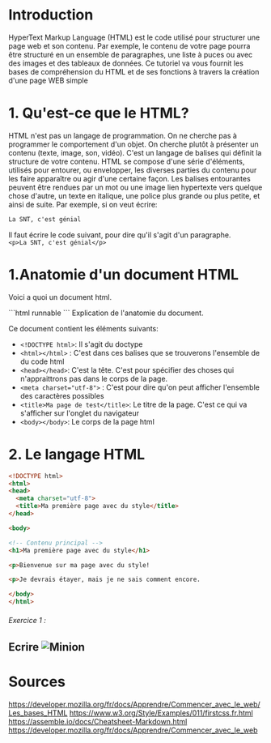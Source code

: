 <h1>Introduction</h1>

HyperText Markup Language (HTML) est le code utilisé pour structurer une page web et son contenu.
Par exemple, le contenu de votre page pourra être structuré en un ensemble de paragraphes,
une liste à puces ou avec des images et des tableaux de données.
Ce tutoriel va vous fournit les bases de compréhension du HTML et de ses fonctions à travers la création d'une page WEB simple

<h1>1. Qu'est-ce que le HTML?</h1>
<p>HTML n'est pas un langage de programmation. On ne cherche pas à programmer le comportement d'un objet.
On cherche plutôt à présenter un contenu (texte, image, son, vidéo).
C'est un langage de balises qui définit la structure de votre contenu.
HTML se compose d'une série d'éléments, utilisés pour entourer, ou envelopper, les diverses parties du contenu pour les faire apparaître ou agir d'une certaine façon.
Les balises entourantes peuvent être rendues par un mot ou une image lien hypertexte vers quelque chose d'autre, un texte en italique,
une police plus grande ou plus petite, et ainsi de suite.
Par exemple, si on veut écrire:<br>

```html
La SNT, c'est génial
```
Il faut écrire le code suivant, pour dire qu'il s'agit d'un paragraphe. <br>
`<p>La SNT, c'est génial</p>`
</p>

# 1.Anatomie d'un document HTML

<p>Voici a quoi un document html.<br></p>
```html runnable
<!DOCTYPE html>
<html>
  <head>
    <meta charset="utf-8">
    <title>Ma page de test</title>
  </head>
  <body>
  </body>
</html>
```
Explication de l'anatomie du document.

Ce document contient les éléments suivants:
* `<!DOCTYPE html>`: Il s'agit du doctype
* `<html></html>` : C'est dans ces balises que se trouverons l'ensemble de du code html
* `<head></head>`: C'est la tête. C'est pour spécifier des choses qui n'appraittrons pas dans le corps de la page.
* `<meta charset="utf-8">` : C'est pour dire qu'on peut afficher l'ensemble des caractères possibles
* `<title>Ma page de test</title>`: Le titre de la page. C'est ce qui va s'afficher sur l'onglet du navigateur
* `<body></body>`: Le corps de la page html

# 2. Le langage HTML

```html runnable
<!DOCTYPE html>
<html>
<head>
  <meta charset="utf-8">
  <title>Ma première page avec du style</title>
</head>

<body>

<!-- Contenu principal -->
<h1>Ma première page avec du style</h1>

<p>Bienvenue sur ma page avec du style! 

<p>Je devrais étayer, mais je ne sais comment encore.

</body>
</html>
```

###### Exercice 1 :
Ecrire
![Minion](http://octodex.github.com/images/minion.png)
---
# Sources

<https://developer.mozilla.org/fr/docs/Apprendre/Commencer_avec_le_web/Les_bases_HTML>
<https://www.w3.org/Style/Examples/011/firstcss.fr.html>
<https://assemble.io/docs/Cheatsheet-Markdown.html>
<https://developer.mozilla.org/fr/docs/Apprendre/Commencer_avec_le_web>
